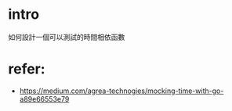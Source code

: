 # intro
如何設計一個可以測試的時間相依函數

# refer:
- https://medium.com/agrea-technogies/mocking-time-with-go-a89e66553e79